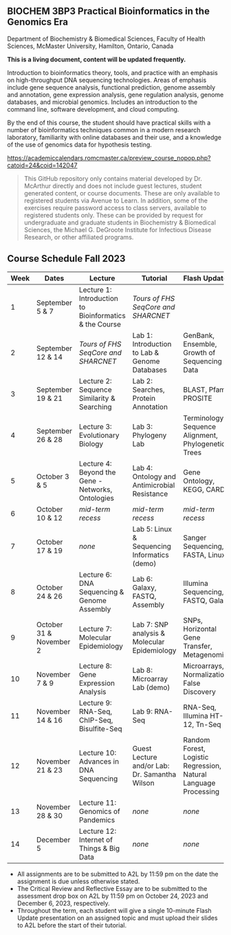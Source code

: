 ## BIOCHEM 3BP3 Practical Bioinformatics in the Genomics Era

Department of Biochemistry & Biomedical Sciences, Faculty of Health Sciences, McMaster University, Hamilton, Ontario, Canada

**This is a living document, content will be updated frequently.**

Introduction to bioinformatics theory, tools, and practice with an emphasis on high-throughput DNA sequencing technologies. Areas of emphasis include gene sequence analysis, functional prediction, genome assembly and annotation, gene expression analysis, gene regulation analysis, genome databases, and microbial genomics. Includes an introduction to the command line, software development, and cloud computing.

By the end of this course, the student should have practical skills with a number of bioinformatics techniques common in a modern research laboratory, familiarity with online databases and their use, and a knowledge of the use of genomics data for hypothesis testing.

https://academiccalendars.romcmaster.ca/preview_course_nopop.php?catoid=24&coid=142047

> This GitHub repository only contains material developed by Dr. McArthur directly and does not include guest lectures, student generated content, or course documents. These are only available to registered students via Avenue to Learn. In addition, some of the exercises require password access to class servers, available to registered students only. These can be provided by request for undergraduate and graduate students in Biochemistry & Biomedical Sciences, the Michael G. DeGroote Institute for Infectious Disease Research, or other affiliated programs. 

## Course Schedule Fall 2023

| Week | Dates | Lecture | Tutorial | Flash Updates |
|-----|-----|-----|-----|-----|
| 1 | September 5 & 7 | Lecture 1: Introduction to Bioinformatics & the Course | *Tours of FHS SeqCore and SHARCNET* |
| 2 | September 12 & 14 | *Tours of FHS SeqCore and SHARCNET* | Lab 1: Introduction to Lab & Genome Databases | GenBank, Ensemble, Growth of Sequencing Data |
| 3 | September 19 & 21 | Lecture 2: Sequence Similarity & Searching | Lab 2: Searches, Protein Annotation | BLAST, Pfam, PROSITE |
| 4 | September 26 & 28 | Lecture 3: Evolutionary Biology | Lab 3: Phylogeny Lab | Terminology, Sequence Alignment, Phylogenetic Trees |
| 5 | October 3 & 5 | Lecture 4: Beyond the Gene - Networks, Ontologies | Lab 4: Ontology and Antimicrobial Resistance | Gene Ontology, KEGG, CARD |
| 6 | October 10 & 12 | *mid-term recess* | *mid-term recess* | *mid-term recess* |
| 7 | October 17 & 19 | *none* | Lab 5: Linux & Sequencing Informatics (demo) | Sanger Sequencing, FASTA, Linux |
| 8 | October 24 & 26 | Lecture 6: DNA Sequencing & Genome Assembly | Lab 6: Galaxy, FASTQ, Assembly | Illumina Sequencing, FASTQ, Galaxy |
| 9 | October 31 & November 2 | Lecture 7: Molecular Epidemiology | Lab 7: SNP analysis & Molecular Epidemiology | SNPs, Horizontal Gene Transfer, Metagenomics |
| 10 | November 7 & 9 | Lecture 8: Gene Expression Analysis | Lab 8: Microarray Lab (demo) | Microarrays, Normalization, False Discovery |
| 11 | November 14 & 16 | Lecture 9: RNA-Seq, ChIP-Seq, Bisulfite-Seq | Lab 9: RNA-Seq | RNA-Seq, Illumina HT-12, Tn-Seq |
| 12 | November 21 & 23 | Lecture 10: Advances in DNA Sequencing | Guest Lecture and/or Lab: Dr. Samantha Wilson | Random Forest, Logistic Regression, Natural Language Processing |
| 13 | November 28 & 30 | Lecture 11: Genomics of Pandemics | *none* | *none*
| 14 | December 5 | Lecture 12: Internet of Things & Big Data | *none* | *none*

* All assignments are to be submitted to A2L by 11:59 pm on the date the assignment is due unless otherwise stated.
* The Critical Review and Reflective Essay are to be submitted to the assessment drop box on A2L by 11:59 pm on October 24, 2023 and December 6, 2023, respectively.
* Throughout the term, each student will give a single 10-minute Flash Update presentation on an assigned topic and must upload their slides to A2L before the start of their tutorial.
